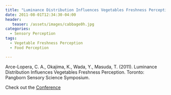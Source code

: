 ```yaml
---
title: "Luminance Distribution Influences Vegetables Freshness Perception"
date: 2011-08-01T12:34:30-04:00
header:
   teaser: /assets/images/cabbage0h.jpg
categories:
  - Sensory Perception
tags:
  - Vegetable Freshness Perception
  - Food Perception

---
```


Arce-Lopera, C. A., Okajima, K., Wada, Y., Masuda, T. (2011). 
Luminance Distribution Influences Vegetables Freshness Perception. 
Toronto: Pangborn Sensory Science Symposium.

Check out the [Conference][URL] 

[URL]:   http://www.pangbornsymposium.com/
